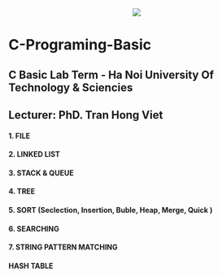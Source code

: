 <!DOCTYPE html>
<html lang="en">
<head>
    <meta charset="UTF-8">
    <meta http-equiv="X-UA-Compatible" content="IE=edge">
    <meta name="viewport" content="width=device-width, initial-scale=1.0">
    <script type="module" src="https://unpkg.com/@google/model-viewer/dist/model-viewer.min.js"></script>
</head>
<body>
    <p align="center"><img src="https://i.giphy.com/RThN0hOS2GO4M.gif" /></p>
    <h1> C-Programing-Basic</h1>
    <h2>C Basic Lab Term - Ha Noi University Of Technology & Sciencies</h2>
    <h2> Lecturer: PhD. Tran Hong Viet</h2>
    <h4>1. FILE</h4>
    <h4>2. LINKED LIST</h4>
    <h4>3. STACK & QUEUE</h4>
    <h4>4. TREE</h4>
    <h4>5. SORT (Seclection, Insertion, Buble, Heap, Merge, Quick )</h4>
    <h4>6. SEARCHING</h4>
    <h4>7. STRING PATTERN MATCHING </h4>
    <h4>HASH TABLE</h4>
</body>
</html>
